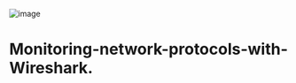 ![image](https://github.com/user-attachments/assets/86c2e741-bd5f-4618-b68f-1f744520e177)


# Monitoring-network-protocols-with-Wireshark.
